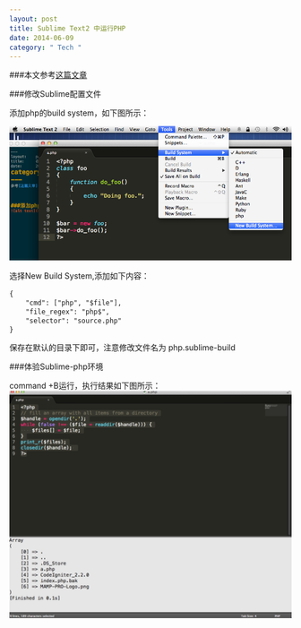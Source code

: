 ```yaml
---
layout: post
title: Sublime Text2 中运行PHP
date: 2014-06-09
category: " Tech "
---
```



###本文参考[这篇文章](http://blog.segmentfault.com/tony/1190000000395951 "Title")



###修改Sublime配置文件

添加php的build system，如下图所示：

![alt text](./images/sublime-php.png "fish")


选择New Build System,添加如下内容：

	{
 	    "cmd": ["php", "$file"],
	    "file_regex": "php$",
	    "selector": "source.php"
	}


保存在默认的目录下即可，注意修改文件名为 php.sublime-build

###体验Sublime-php环境
	<?php
	// fill an array with all items from a directory
	$handle = opendir('.');
	while (false !== ($file = readdir($handle))) {
    $files[] = $file;
	}
	print_r($files);
	closedir($handle);
	?>

command +B运行，执行结果如下图所示：
![alt text](./images/sublime-php2.png "console")